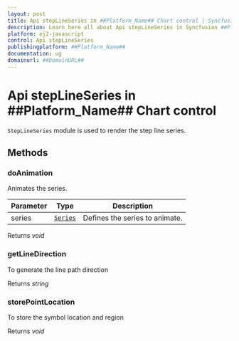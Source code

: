 ```yaml
---
layout: post
title: Api stepLineSeries in ##Platform_Name## Chart control | Syncfusion
description: Learn here all about Api stepLineSeries in Syncfusion ##Platform_Name## Chart control of Syncfusion Essential JS 2 and more.
platform: ej2-javascript
control: Api stepLineSeries 
publishingplatform: ##Platform_Name##
documentation: ug
domainurl: ##DomainURL##
---
```


# Api stepLineSeries in ##Platform_Name## Chart control

`StepLineSeries` module is used to render the step line series.

## Methods

### doAnimation

Animates the series.

| Parameter | Type | Description |
|------|------|-------------|
| series |  [`Series`](./api-series.html) | Defines the series to animate. |

Returns *void*

### getLineDirection

To generate the line path direction

Returns *string*

### storePointLocation

To store the symbol location and region

Returns *void*
